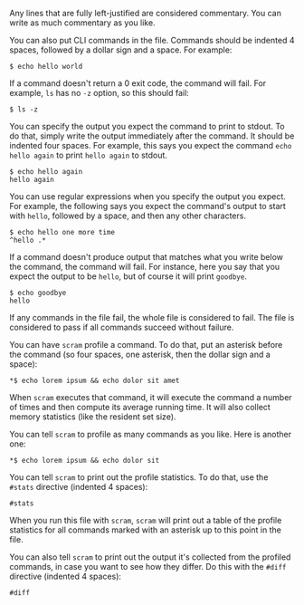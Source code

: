Any lines that are fully left-justified are considered commentary.
You can write as much commentary as you like.

You can also put CLI commands in the file. Commands should be indented
4 spaces, followed by a dollar sign and a space. For example:

    $ echo hello world

If a command doesn't return a 0 exit code, the command will fail.
For example, `ls` has no `-z` option, so this should fail:

    $ ls -z

You can specify the output you expect the command to print to stdout.
To do that, simply write the output immediately after the command.
It should be indented four spaces. For example, this says you expect
the command `echo hello again` to print `hello again` to stdout.

    $ echo hello again
    hello again

You can use regular expressions when you specify the output you expect.
For example, the following says you expect the command's output to start
with `hello`, followed by a space, and then any other characters.

    $ echo hello one more time
    ^hello .*

If a command doesn't produce output that matches what you write below
the command, the command will fail. For instance, here you say that you
expect the output to be `hello`, but of course it will print `goodbye`.

    $ echo goodbye
    hello

If any commands in the file fail, the whole file is considered to fail.
The file is considered to pass if all commands succeed without failure.

You can have `scram` profile a command. To do that, put an asterisk
before the command (so four spaces, one asterisk, then the dollar sign
and a space):

    *$ echo lorem ipsum && echo dolor sit amet

When `scram` executes that command, it will execute the command a number
of times and then compute its average running time. It will also
collect memory statistics (like the resident set size).

You can tell `scram` to profile as many commands as you like. Here
is another one:

    *$ echo lorem ipsum && echo dolor sit

You can tell `scram` to print out the profile statistics. To do that,
use the `#stats` directive (indented 4 spaces):

    #stats

When you run this file with `scram`, `scram` will print out a table of
the profile statistics for all commands marked with an asterisk up to
this point in the file.

You can also tell `scram` to print out the output it's collected from the
profiled commands, in case you want to see how they differ.
Do this with the `#diff` directive (indented 4 spaces):

    #diff
